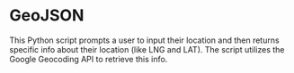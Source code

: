 # GeoJSON
This Python script prompts a user to input their location and then returns specific info about their location (like LNG and LAT). The script utilizes the Google Geocoding API to retrieve this info.


